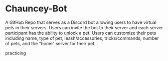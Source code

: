 # Chauncey-Bot
A GitHub Repo that serves as a Discord bot allowing users to have virtual pets in their servers. Users can invite the bot to their server and each server participant has the ability to unlock a pet. Users can customize their pets including name, type of pet, leash/accessories, tricks/commands, number of pets, and the “home” server for their pet. 

practicing

